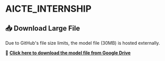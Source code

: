 # AICTE_INTERNSHIP
## 📥 Download Large File

Due to GitHub's file size limits, the model file (30MB) is hosted externally.

🔗 **[Click here to download the model file from Google Drive](https://drive.google.com/file/d/1qjn8276z1YWt6H0CZNcCKIwvym7zVqvH/view?usp=sharing)**
